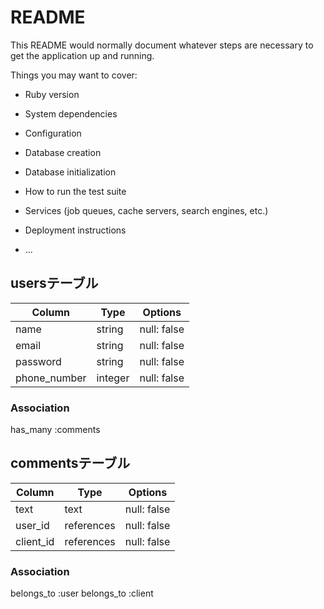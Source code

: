 # README

This README would normally document whatever steps are necessary to get the
application up and running.

Things you may want to cover:

* Ruby version

* System dependencies

* Configuration

* Database creation

* Database initialization

* How to run the test suite

* Services (job queues, cache servers, search engines, etc.)

* Deployment instructions

* ...

## usersテーブル

|Column|Type|Options|
|------|----|-------|
|name|string|null: false|
|email|string|null: false|
|password|string|null: false|
|phone_number|integer|null: false|

### Association
has_many :comments

## commentsテーブル

|Column|Type|Options|
|------|----|-------|
|text|text|null: false|
|user_id|references|null: false|
|client_id|references|null: false|

### Association
belongs_to :user
belongs_to :client
